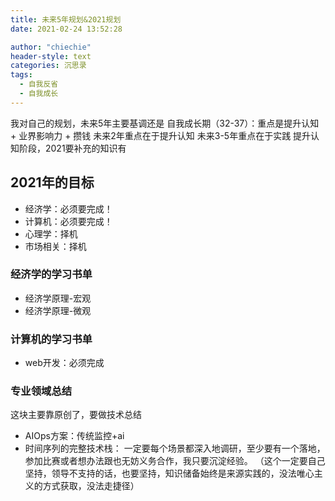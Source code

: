 ```yaml
---
title: 未来5年规划&2021规划
date: 2021-02-24 13:52:28

author: "chiechie"
header-style: text
categories: 沉思录
tags:
  - 自我反省
  - 自我成长
---
```


我对自己的规划，未来5年主要基调还是 自我成长期（32-37）：重点是提升认知 + 业界影响力 + 攒钱
未来2年重点在于提升认知
未来3-5年重点在于实践
提升认知阶段，2021要补充的知识有

## 2021年的目标
- 经济学：必须要完成！
- 计算机：必须要完成！
- 心理学：择机
- 市场相关：择机

### 经济学的学习书单
- 经济学原理-宏观
- 经济学原理-微观

### 计算机的学习书单
- web开发：必须完成

### 专业领域总结
这块主要靠原创了，要做技术总结
- AIOps方案：传统监控+ai
- 时间序列的完整技术栈：
  一定要每个场景都深入地调研，至少要有一个落地，参加比赛或者想办法跟也无妨义务合作，我只要沉淀经验。
  （这个一定要自己坚持，领导不支持的话，也要坚持，知识储备始终是来源实践的，没法唯心主义的方式获取，没法走捷径）

